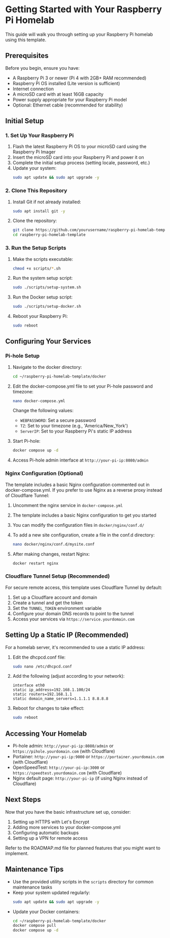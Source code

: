 # Getting Started with Your Raspberry Pi Homelab

This guide will walk you through setting up your Raspberry Pi homelab using this template.

## Prerequisites

Before you begin, ensure you have:

- A Raspberry Pi 3 or newer (Pi 4 with 2GB+ RAM recommended)
- Raspberry Pi OS installed (Lite version is sufficient)
- Internet connection
- A microSD card with at least 16GB capacity
- Power supply appropriate for your Raspberry Pi model
- Optional: Ethernet cable (recommended for stability)

## Initial Setup

### 1. Set Up Your Raspberry Pi

1. Flash the latest Raspberry Pi OS to your microSD card using the Raspberry Pi Imager
2. Insert the microSD card into your Raspberry Pi and power it on
3. Complete the initial setup process (setting locale, password, etc.)
4. Update your system:
   ```bash
   sudo apt update && sudo apt upgrade -y
   ```

### 2. Clone This Repository

1. Install Git if not already installed:
   ```bash
   sudo apt install git -y
   ```

2. Clone the repository:
   ```bash
   git clone https://github.com/yourusername/raspberry-pi-homelab-template.git
   cd raspberry-pi-homelab-template
   ```

### 3. Run the Setup Scripts

1. Make the scripts executable:
   ```bash
   chmod +x scripts/*.sh
   ```

2. Run the system setup script:
   ```bash
   sudo ./scripts/setup-system.sh
   ```

3. Run the Docker setup script:
   ```bash
   sudo ./scripts/setup-docker.sh
   ```

4. Reboot your Raspberry Pi:
   ```bash
   sudo reboot
   ```

## Configuring Your Services

### Pi-hole Setup

1. Navigate to the docker directory:
   ```bash
   cd ~/raspberry-pi-homelab-template/docker
   ```

2. Edit the docker-compose.yml file to set your Pi-hole password and timezone:
   ```bash
   nano docker-compose.yml
   ```
   Change the following values:
   - `WEBPASSWORD`: Set a secure password
   - `TZ`: Set to your timezone (e.g., 'America/New_York')
   - `ServerIP`: Set to your Raspberry Pi's static IP address

3. Start Pi-hole:
   ```bash
   docker compose up -d
   ```

4. Access Pi-hole admin interface at `http://your-pi-ip:8080/admin`

### Nginx Configuration (Optional)

The template includes a basic Nginx configuration commented out in docker-compose.yml. If you prefer to use Nginx as a reverse proxy instead of Cloudflare Tunnel:

1. Uncomment the nginx service in `docker-compose.yml`
2. The template includes a basic Nginx configuration to get you started
3. You can modify the configuration files in `docker/nginx/conf.d/`
4. To add a new site configuration, create a file in the conf.d directory:
   ```bash
   nano docker/nginx/conf.d/mysite.conf
   ```

5. After making changes, restart Nginx:
   ```bash
   docker restart nginx
   ```

### Cloudflare Tunnel Setup (Recommended)

For secure remote access, this template uses Cloudflare Tunnel by default:

1. Set up a Cloudflare account and domain
2. Create a tunnel and get the token
3. Set the `TUNNEL_TOKEN` environment variable
4. Configure your domain DNS records to point to the tunnel
5. Access your services via `https://service.yourdomain.com`

## Setting Up a Static IP (Recommended)

For a homelab server, it's recommended to use a static IP address:

1. Edit the dhcpcd.conf file:
   ```bash
   sudo nano /etc/dhcpcd.conf
   ```

2. Add the following (adjust according to your network):
   ```
   interface eth0
   static ip_address=192.168.1.100/24
   static routers=192.168.1.1
   static domain_name_servers=1.1.1.1 8.8.8.8
   ```

3. Reboot for changes to take effect:
   ```bash
   sudo reboot
   ```

## Accessing Your Homelab

- Pi-hole admin: `http://your-pi-ip:8080/admin` or `https://pihole.yourdomain.com` (with Cloudflare)
- Portainer: `http://your-pi-ip:9000` or `https://portainer.yourdomain.com` (with Cloudflare)
- OpenSpeedTest: `http://your-pi-ip:3000` or `https://speedtest.yourdomain.com` (with Cloudflare)
- Nginx default page: `http://your-pi-ip` (if using Nginx instead of Cloudflare)

## Next Steps

Now that you have the basic infrastructure set up, consider:

1. Setting up HTTPS with Let's Encrypt
2. Adding more services to your docker-compose.yml
3. Configuring automatic backups
4. Setting up a VPN for remote access

Refer to the ROADMAP.md file for planned features that you might want to implement.

## Maintenance Tips

- Use the provided utility scripts in the `scripts` directory for common maintenance tasks
- Keep your system updated regularly:
  ```bash
  sudo apt update && sudo apt upgrade -y
  ```
- Update your Docker containers:
  ```bash
  cd ~/raspberry-pi-homelab-template/docker
  docker compose pull
  docker compose up -d
  ```
